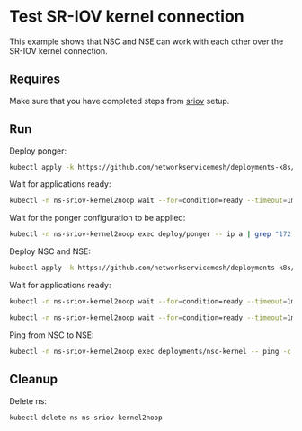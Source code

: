 # Test SR-IOV kernel connection

This example shows that NSC and NSE can work with each other over the SR-IOV kernel connection.

## Requires

Make sure that you have completed steps from [sriov](../../sriov) setup.

## Run

Deploy ponger:
```bash
kubectl apply -k https://github.com/networkservicemesh/deployments-k8s/examples/use-cases/SriovKernel2Noop/ponger?ref=d662db288f14add056f188f01a5b6197b5eeefc0
```

Wait for applications ready:
```bash
kubectl -n ns-sriov-kernel2noop wait --for=condition=ready --timeout=1m pod -l app=ponger
```

Wait for the ponger configuration to be applied:
```bash
kubectl -n ns-sriov-kernel2noop exec deploy/ponger -- ip a | grep "172.16.1.100"
```

Deploy NSC and NSE:
```bash
kubectl apply -k https://github.com/networkservicemesh/deployments-k8s/examples/use-cases/SriovKernel2Noop?ref=d662db288f14add056f188f01a5b6197b5eeefc0
```

Wait for applications ready:
```bash
kubectl -n ns-sriov-kernel2noop wait --for=condition=ready --timeout=1m pod -l app=nsc-kernel
```
```bash
kubectl -n ns-sriov-kernel2noop wait --for=condition=ready --timeout=1m pod -l app=nse-noop
```

Ping from NSC to NSE:
```bash
kubectl -n ns-sriov-kernel2noop exec deployments/nsc-kernel -- ping -c 4 172.16.1.100
```

## Cleanup

Delete ns:
```bash
kubectl delete ns ns-sriov-kernel2noop
```
